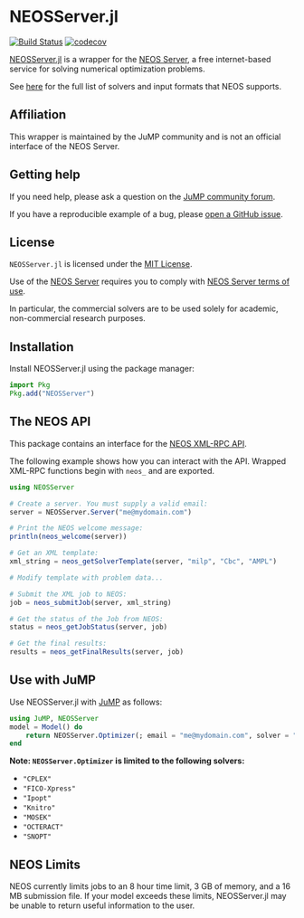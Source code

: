 # NEOSServer.jl

[![Build Status](https://github.com/jump-dev/NEOSServer.jl/workflows/CI/badge.svg?branch=master)](https://github.com/jump-dev/NEOSServer.jl/actions?query=workflow%3ACI)
[![codecov](https://codecov.io/gh/jump-dev/NEOSServer.jl/branch/master/graph/badge.svg)](https://codecov.io/gh/jump-dev/NEOSServer.jl)

[NEOSServer.jl](https://github.com/jump-dev/NEOSServer.jl) is a wrapper for the
[NEOS Server](http://www.neos-server.org/neos), a free internet-based
service for solving numerical optimization problems.

See [here](http://www.neos-server.org/neos/solvers/index.html) for the full
list of solvers and input formats that NEOS supports.

## Affiliation

This wrapper is maintained by the JuMP community and is not an official
interface of the NEOS Server.

## Getting help

If you need help, please ask a question on the [JuMP community forum](https://jump.dev/forum).

If you have a reproducible example of a bug, please [open a GitHub issue](https://github.com/odow/NEOSServer.jl/issues/new).

## License

`NEOSServer.jl` is licensed under the [MIT License](https://github.com/jump-dev/NEOSServer.jl/blob/master/LICENSE.md).

Use of the [NEOS Server](http://www.neos-server.org/neos) requires you
to comply with [NEOS Server terms of use](http://www.neos-server.org/neos/termofuse.html).

In particular, the commercial solvers are to be used solely for academic,
non-commercial research purposes.

## Installation

Install NEOSServer.jl using the package manager:
```julia
import Pkg
Pkg.add("NEOSServer")
```

## The NEOS API

This package contains an interface for the [NEOS XML-RPC API](https://neos-server.org/neos/xml-rpc.html).

The following example shows how you can interact with the API. Wrapped XML-RPC
functions begin with `neos_` and are exported.

```julia
using NEOSServer

# Create a server. You must supply a valid email:
server = NEOSServer.Server("me@mydomain.com")

# Print the NEOS welcome message:
println(neos_welcome(server))

# Get an XML template:
xml_string = neos_getSolverTemplate(server, "milp", "Cbc", "AMPL")

# Modify template with problem data...

# Submit the XML job to NEOS:
job = neos_submitJob(server, xml_string)

# Get the status of the Job from NEOS:
status = neos_getJobStatus(server, job)

# Get the final results:
results = neos_getFinalResults(server, job)
```

## Use with JuMP

Use NEOSServer.jl with [JuMP](https://github.com/jump-dev/JuMP.jl) as follows:

```julia
using JuMP, NEOSServer
model = Model() do
    return NEOSServer.Optimizer(; email = "me@mydomain.com", solver = "Ipopt")
end
```

**Note: `NEOSServer.Optimizer` is limited to the following solvers:**

 * `"CPLEX"`
 * `"FICO-Xpress"`
 * `"Ipopt"`
 * `"Knitro"`
 * `"MOSEK"`
 * `"OCTERACT"`
 * `"SNOPT"`

## NEOS Limits

NEOS currently limits jobs to an 8 hour time limit, 3 GB of memory, and a 16 MB
submission file. If your model exceeds these limits, NEOSServer.jl may be unable
to return useful information to the user.
